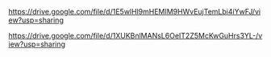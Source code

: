 https://drive.google.com/file/d/1E5wlHl9mHEMIM9HWvEujTemLbi4iYwFJ/view?usp=sharing





https://drive.google.com/file/d/1XUKBnlMANsL6OeIT2Z5McKwGuHrs3YL-/view?usp=sharing
